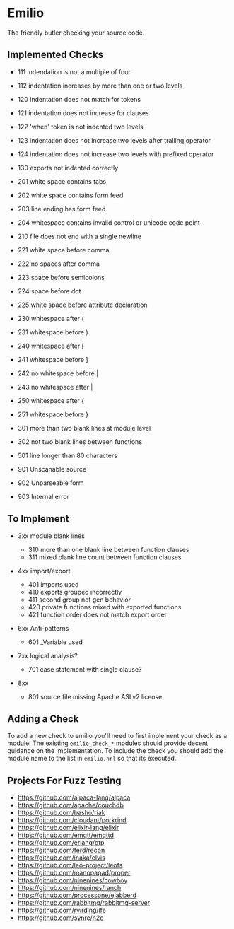 Emilio
===

The friendly butler checking your source code.

Implemented Checks
---

* 111 indendation is not a multiple of four
* 112 indentation increases by more than one or two levels
* 120 indentation does not match for tokens
* 121 indentation does not increase for clauses
* 122 'when' token is not indented two levels
* 123 indentation does not increase two levels after trailing operator
* 124 indentation does not increase two levels with prefixed operator
* 130 exports not indented correctly

* 201 white space contains tabs
* 202 white space contains form feed
* 203 line ending has form feed
* 204 whitespace contains invalid control or unicode code point

* 210 file does not end with a single newline

* 221 white space before comma
* 222 no spaces after comma
* 223 space before semicolons
* 224 space before dot
* 225 white space before attribute declaration

* 230 whitespace after (
* 231 whitespace before )

* 240 whitespace after [
* 241 whitespace before ]
* 242 no whitespace before |
* 243 no whitespace after |

* 250 whitespace after {
* 251 whitespace before }

* 301 more than two blank lines at module level
* 302 not two blank lines between functions

* 501 line longer than 80 characters

* 901 Unscanable source
* 902 Unparseable form
* 903 Internal error

To Implement
---

* 3xx module blank lines
  * 310 more than one blank line between function clauses
  * 311 mixed blank line count between function clauses

* 4xx import/export
  * 401 imports used
  * 410 exports grouped incorrectly
  * 411 second group not gen behavior
  * 420 private functions mixed with exported functions
  * 421 function order does not match export order

* 6xx Anti-patterns
  * 601 _Variable used

* 7xx logical analysis?
  * 701 case statement with single clause?

* 8xx
  * 801 source file missing Apache ASLv2 license


Adding a Check
---

To add a new check to emilio you'll need to first implement your check
as a module. The existing `emilio_check_*` modules should provide
decent guidance on the implementation. To include the check you should
add the module name to the list in `emilio.hrl` so that its executed.


Projects For Fuzz Testing
---

* https://github.com/alpaca-lang/alpaca
* https://github.com/apache/couchdb
* https://github.com/basho/riak
* https://github.com/cloudant/porkrind
* https://github.com/elixir-lang/elixir
* https://github.com/emqtt/emqttd
* https://github.com/erlang/otp
* https://github.com/ferd/recon
* https://github.com/inaka/elvis
* https://github.com/leo-project/leofs
* https://github.com/manopapad/proper
* https://github.com/ninenines/cowboy
* https://github.com/ninenines/ranch
* https://github.com/processone/ejabberd
* https://github.com/rabbitmq/rabbitmq-server
* https://github.com/rvirding/lfe
* https://github.com/synrc/n2o
